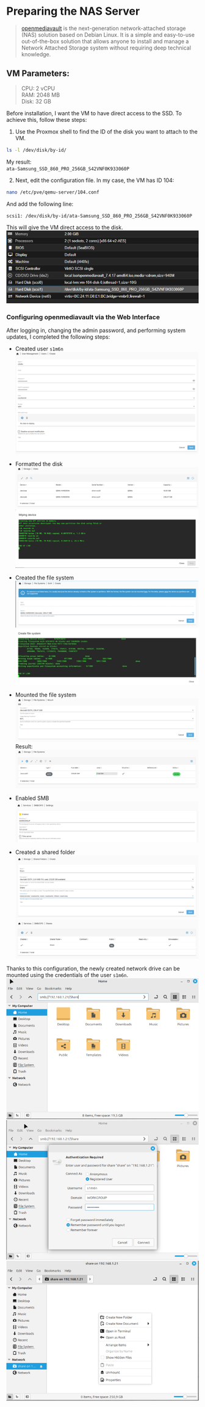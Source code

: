 
[openmediavault]: https://www.openmediavault.org  

# Preparing the NAS Server

>[openmediavault] is the next-generation network-attached storage (NAS) solution based on Debian Linux. It is a simple and easy-to-use out-of-the-box solution that allows anyone to install and manage a Network Attached Storage system without requiring deep technical knowledge.

## VM Parameters:
>CPU: 2 vCPU  
RAM: 2048 MB  
Disk: 32 GB

Before installation, I want the VM to have direct access to the SSD. To achieve this, follow these steps:

1. Use the Proxmox shell to find the ID of the disk you want to attach to the VM.
```sh
ls -l /dev/disk/by-id/
```
My result:  
`ata-Samsung_SSD_860_PRO_256GB_S42VNF0K933060P`

2. Next, edit the configuration file. In my case, the VM has ID 104:
```sh
nano /etc/pve/qemu-server/104.conf
```
And add the following line:
```sh
scsi1: /dev/disk/by-id/ata-Samsung_SSD_860_PRO_256GB_S42VNF0K933060P
```
This will give the VM direct access to the disk.  
![1](Screenshots/openmediavault/1.png)

### Configuring openmediavault via the Web Interface

After logging in, changing the admin password, and performing system updates, I completed the following steps:

- Created user `s1m6n`  
![2](Screenshots/openmediavault/2.png)

- Formatted the disk  
![3](Screenshots/openmediavault/3.png)  
![4](Screenshots/openmediavault/4.png)

- Created the file system  
![5](Screenshots/openmediavault/5.png)  
![6](Screenshots/openmediavault/6.png)

- Mounted the file system  
![7](Screenshots/openmediavault/7.png)  
Result:  
![8](Screenshots/openmediavault/8.png)

- Enabled SMB  
![9](Screenshots/openmediavault/9.png)

- Created a shared folder  
![10](Screenshots/openmediavault/10.png)  
![11](Screenshots/openmediavault/11.png)

Thanks to this configuration, the newly created network drive can be mounted using the credentials of the user `s1m6n`.  
![12](Screenshots/openmediavault/12.png)  
![13](Screenshots/openmediavault/13.png)  
![14](Screenshots/openmediavault/14.png)

